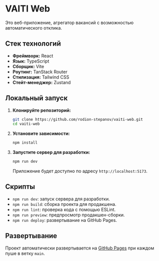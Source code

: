 # VAITI Web

Это веб-приложение, агрегатор вакансий с возможностью автоматического отклика.

## Стек технологий

*   **Фреймворк:** React
*   **Язык:** TypeScript
*   **Сборщик:** Vite
*   **Роутинг:** TanStack Router
*   **Стилизация:** Tailwind CSS
*   **Стейт-менеджер:** Zustand

## Локальный запуск

1.  **Клонируйте репозиторий:**
    ```bash
    git clone https://github.com/rodion-stepanov/vaiti-web.git
    cd vaiti-web
    ```

2.  **Установите зависимости:**
    ```bash
    npm install
    ```

3.  **Запустите сервер для разработки:**
    ```bash
    npm run dev
    ```
    Приложение будет доступно по адресу `http://localhost:5173`.

## Скрипты

*   `npm run dev`: запуск сервера для разработки.
*   `npm run build`: сборка проекта для продакшена.
*   `npm run lint`: проверка кода с помощью ESLint.
*   `npm run preview`: предпросмотр продакшен-сборки.
*   `npm run deploy`: развертывание на GitHub Pages.

## Развертывание

Проект автоматически развертывается на [GitHub Pages](https://rodion-stepanov.github.io/vaiti-web/) при каждом пуше в ветку `main`.
